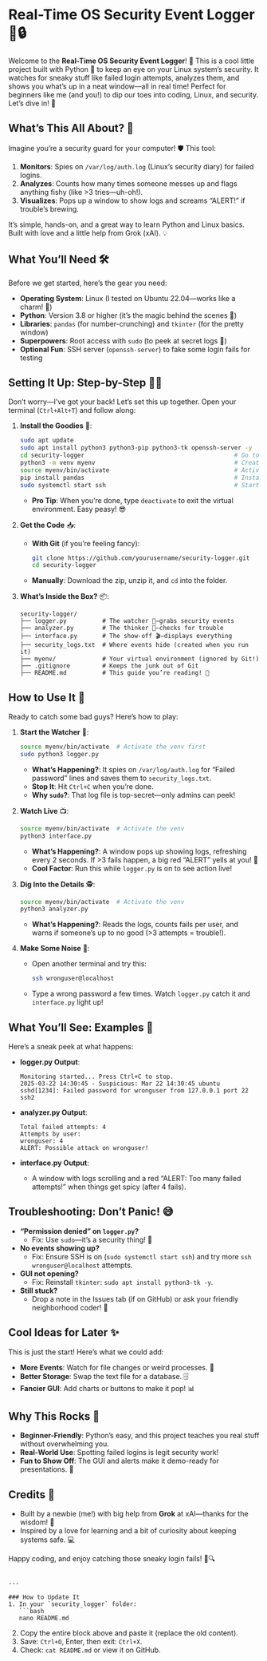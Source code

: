 # Real-Time OS Security Event Logger 🚨🔒

Welcome to the **Real-Time OS Security Event Logger**! 🎉 This is a cool little project built with Python 🐍 to keep an eye on your Linux system’s security. It watches for sneaky stuff like failed login attempts, analyzes them, and shows you what’s up in a neat window—all in real time! Perfect for beginners like me (and you!) to dip our toes into coding, Linux, and security. Let’s dive in! 🌊

## What’s This All About? 🤔
Imagine you’re a security guard for your computer! 🛡️ This tool:
1. **Monitors**: Spies on `/var/log/auth.log` (Linux’s security diary) for failed logins.
2. **Analyzes**: Counts how many times someone messes up and flags anything fishy (like >3 tries—uh-oh!).
3. **Visualizes**: Pops up a window to show logs and screams “ALERT!” if trouble’s brewing.

It’s simple, hands-on, and a great way to learn Python and Linux basics. Built with love and a little help from Grok (xAI). 💡

## What You’ll Need 🛠️
Before we get started, here’s the gear you need:
- **Operating System**: Linux (I tested on Ubuntu 22.04—works like a charm! 🌟)
- **Python**: Version 3.8 or higher (it’s the magic behind the scenes 🎩)
- **Libraries**: `pandas` (for number-crunching) and `tkinter` (for the pretty window)
- **Superpowers**: Root access with `sudo` (to peek at secret logs 🔐)
- **Optional Fun**: SSH server (`openssh-server`) to fake some login fails for testing

## Setting It Up: Step-by-Step 🏃‍♂️
Don’t worry—I’ve got your back! Let’s set this up together. Open your terminal (`Ctrl+Alt+T`) and follow along:

1. **Install the Goodies** 🎁:
   ```bash
   sudo apt update
   sudo apt install python3 python3-pip python3-tk openssh-server -y  # System tools
   cd security-logger                                          # Go to your project folder
   python3 -m venv myenv                                       # Create a virtual environment
   source myenv/bin/activate                                   # Activate it (your prompt changes!)
   pip install pandas                                          # Install pandas in the venv
   sudo systemctl start ssh                                    # Start SSH for testing
   ```
   - **Pro Tip**: When you’re done, type `deactivate` to exit the virtual environment. Easy peasy! 😎

2. **Get the Code** 📥:
   - **With Git** (if you’re feeling fancy):
     ```bash
     git clone https://github.com/yourusername/security-logger.git
     cd security-logger
     ```
   - **Manually**: Download the zip, unzip it, and `cd` into the folder.

3. **What’s Inside the Box?** 📦:
   ```
   security-logger/
   ├── logger.py          # The watcher 👀—grabs security events
   ├── analyzer.py        # The thinker 🧠—checks for trouble
   ├── interface.py       # The show-off 🎬—displays everything
   ├── security_logs.txt  # Where events hide (created when you run it)
   ├── myenv/             # Your virtual environment (ignored by Git!)
   ├── .gitignore         # Keeps the junk out of Git
   ├── README.md          # This guide you’re reading! 📖
   ```

## How to Use It 🚀
Ready to catch some bad guys? Here’s how to play:

1. **Start the Watcher** 👀:
   ```bash
   source myenv/bin/activate  # Activate the venv first
   sudo python3 logger.py
   ```
   - **What’s Happening?**: It spies on `/var/log/auth.log` for “Failed password” lines and saves them to `security_logs.txt`.
   - **Stop It**: Hit `Ctrl+C` when you’re done.
   - **Why `sudo`?**: That log file is top-secret—only admins can peek!

2. **Watch Live** 📺:
   ```bash
   source myenv/bin/activate  # Activate the venv
   python3 interface.py
   ```
   - **What’s Happening?**: A window pops up showing logs, refreshing every 2 seconds. If >3 fails happen, a big red “ALERT” yells at you! 🚨
   - **Cool Factor**: Run this while `logger.py` is on to see action live!

3. **Dig Into the Details** 🕵️:
   ```bash
   source myenv/bin/activate  # Activate the venv
   python3 analyzer.py
   ```
   - **What’s Happening?**: Reads the logs, counts fails per user, and warns if someone’s up to no good (>3 attempts = trouble!).

4. **Make Some Noise** 🎤:
   - Open another terminal and try this:
     ```bash
     ssh wronguser@localhost
     ```
   - Type a wrong password a few times. Watch `logger.py` catch it and `interface.py` light up!

## What You’ll See: Examples 🌈
Here’s a sneak peek at what happens:

- **logger.py Output**:
  ```
  Monitoring started... Press Ctrl+C to stop.
  2025-03-22 14:30:45 - Suspicious: Mar 22 14:30:45 ubuntu sshd[1234]: Failed password for wronguser from 127.0.0.1 port 22 ssh2
  ```

- **analyzer.py Output**:
  ```
  Total failed attempts: 4
  Attempts by user:
  wronguser: 4
  ALERT: Possible attack on wronguser!
  ```

- **interface.py Output**: 
  - A window with logs scrolling and a red “ALERT: Too many failed attempts!” when things get spicy (after 4 fails).

## Troubleshooting: Don’t Panic! 😅
- **“Permission denied” on `logger.py`?** 
  - Fix: Use `sudo`—it’s a security thing! 🔑
- **No events showing up?**
  - Fix: Ensure SSH is on (`sudo systemctl start ssh`) and try more `ssh wronguser@localhost` attempts.
- **GUI not opening?**
  - Fix: Reinstall `tkinter`: `sudo apt install python3-tk -y`.
- **Still stuck?** 
  - Drop a note in the Issues tab (if on GitHub) or ask your friendly neighborhood coder! 🤝

## Cool Ideas for Later ✨
This is just the start! Here’s what we could add:
- **More Events**: Watch for file changes or weird processes. 📁
- **Better Storage**: Swap the text file for a database. 🗄️
- **Fancier GUI**: Add charts or buttons to make it pop! 📊

## Why This Rocks 🎸
- **Beginner-Friendly**: Python’s easy, and this project teaches you real stuff without overwhelming you.
- **Real-World Use**: Spotting failed logins is legit security work!
- **Fun to Show Off**: The GUI and alerts make it demo-ready for presentations. 🎤

## Credits 🙌
- Built by a newbie (me!) with big help from **Grok** at xAI—thanks for the wisdom! 🧠
- Inspired by a love for learning and a bit of curiosity about keeping systems safe. 💻

Happy coding, and enjoy catching those sneaky login fails! 🎉🔍
```

---

### How to Update It
1. In your `security_logger` folder:
   ```bash
   nano README.md
   ```
2. Copy the entire block above and paste it (replace the old content).
3. Save: `Ctrl+O`, Enter, then exit: `Ctrl+X`.
4. Check: `cat README.md` or view it on GitHub.